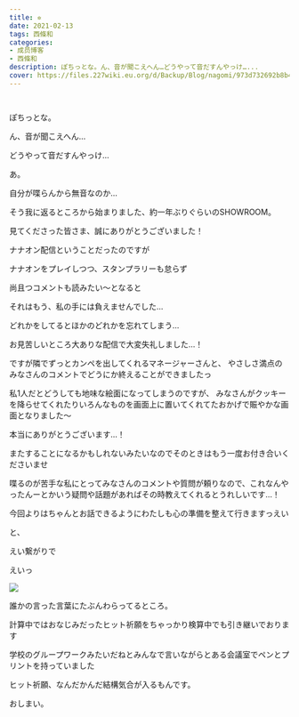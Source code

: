 ```yaml
---
title: ✲
date: 2021-02-13
tags: 西條和
categories: 
- 成员博客
- 西條和
description: ぽちっとな。ん、音が聞こえへん…どうやって音だすんやっけ…...
cover: https://files.227wiki.eu.org/d/Backup/Blog/nagomi/973d732692b8b47064df6fa6b75a3.jpg 
---
```


        ﻿


















ぽちっとな。






























ん、音が聞こえへん…









どうやって音だすんやっけ…

























あ。












自分が喋らんから無音なのか…























そう我に返るところから始まりました、約一年ぶりぐらいのSHOWROOM。


















見てくださった皆さま、誠にありがとうございました！












ナナオン配信ということだったのですが










ナナオンをプレイしつつ、スタンプラリーも怠らず


尚且つコメントも読みたい〜となると




それはもう、私の手には負えませんでした…














どれかをしてるとほかのどれかを忘れてしまう…










お見苦しいところ大ありな配信で大変失礼しました…！












ですが隣でずっとカンペを出してくれるマネージャーさんと、
やさしさ満点のみなさんのコメントでどうにか終えることができましたっ














私1人だとどうしても地味な絵面になってしまうのですが、
みなさんがクッキーを降らせてくれたりいろんなものを画面上に置いてくれてたおかげで賑やかな画面となりました〜






本当にありがとうございます…！


















またすることになるかもしれないみたいなのでそのときはもう一度お付き合いくださいませ















喋るのが苦手な私にとってみなさんのコメントや質問が頼りなので、これなんやったんーとかいう疑問や話題があればその時教えてくれるとうれしいです…！












今回よりはちゃんとお話できるようにわたしも心の準備を整えて行きますっえい











と、


えい繋がりで









えいっ







![](https://files.227wiki.eu.org/d/Backup/Blog/nagomi/973d732692b8b47064df6fa6b75a3.jpg)










誰かの言った言葉にたぶんわらってるところ。












計算中ではおなじみだったヒット祈願をちゃっかり検算中でも引き継いでおります

















学校のグループワークみたいだねとみんなで言いながらとある会議室でペンとプリントを持っていました






















ヒット祈願、なんだかんだ結構気合が入るもんです。






























おしまい。


